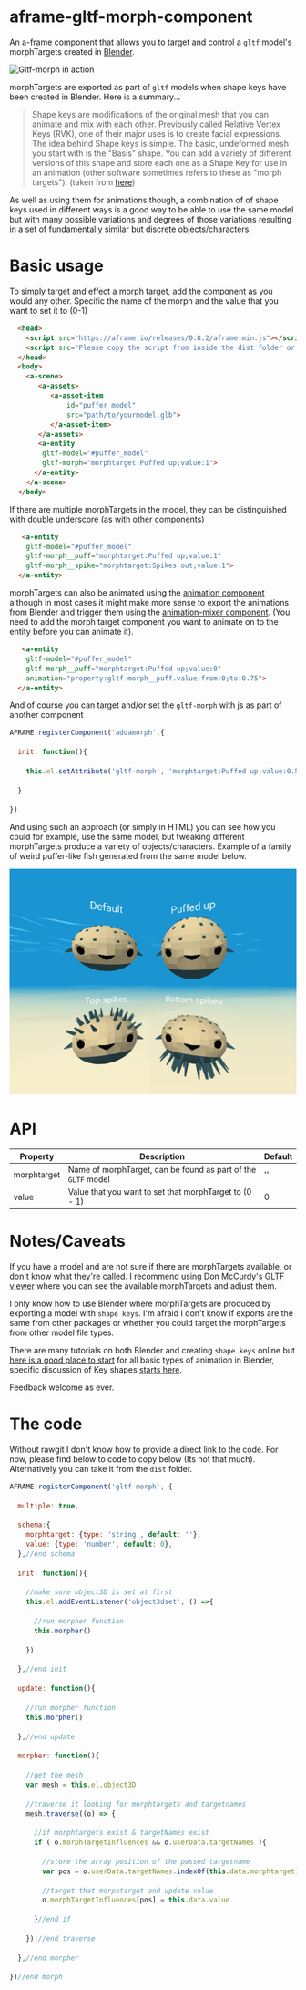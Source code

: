 # aframe-gltf-morph-component
An a-frame component that allows you to target and control a `gltf` model's morphTargets created in [Blender](https://www.blender.org/).

![Gltf-morph in action](https://github.com/elbobo/aframe-gltf-morph-component/blob/master/puffer.gif?raw=true)

morphTargets are exported as part of `gltf` models when shape keys have been created in Blender. Here is a summary... 
> Shape keys are modifications of the original mesh that you can animate and mix with each other. Previously called Relative Vertex Keys (RVK), one of their major uses is to create facial expressions. The idea behind Shape keys is simple. The basic, undeformed mesh you start with is the "Basis" shape. You can add a variety of different versions of this shape and store each one as a Shape Key for use in an animation (other software sometimes refers to these as "morph targets").
(taken from [here](https://en.wikibooks.org/wiki/Blender_3D:_Noob_to_Pro/Advanced_Tutorials/Advanced_Animation/Guided_tour/Mesh/Shape))

As well as using them for animations though, a combination of of shape keys used in different ways is a good way to be able to use the same model but with many possible variations and degrees of those variations resulting in a set of fundamentally similar but discrete objects/characters.

# Basic usage

To simply target and effect a morph target, add the component as you would any other. Specific the name of the morph and the value that you want to set it to (0-1)

```html
  <head>
    <script src="https://aframe.io/releases/0.8.2/aframe.min.js"></script>
    <script src="Please copy the script from inside the dist folder or from the bottom of this page, name it and put that name here"></script>
  </head>
  <body>
    <a-scene>
       <a-assets>
          <a-asset-item 
              id="puffer_model" 
              src="path/to/yourmodel.glb">
          </a-asset-item>
       </a-assets>
       <a-entity 
        gltf-model="#puffer_model"
        gltf-morph="morphtarget:Puffed up;value:1">
      </a-entity>
    </a-scene>
  </body>
```
If there are multiple morphTargets in the model, they can be distinguished with double underscore (as with other components)

```html
   <a-entity 
    gltf-model="#puffer_model"
    gltf-morph__puff="morphtarget:Puffed up;value:1"
    gltf-morph__spike="morphtarget:Spikes out;value:1">
  </a-entity>
```
morphTargets can also be animated using the [animation component](https://github.com/supermedium/superframe/tree/master/components/animation) although in most cases it might make more sense to export the animations from Blender and trigger them using the [animation-mixer component](https://github.com/donmccurdy/aframe-extras/tree/master/src/loaders). (You need to add the morph target component you want to animate on to the entity before you can animate it).

```html
   <a-entity 
    gltf-model="#puffer_model"
    gltf-morph__puff="morphtarget:Puffed up;value:0"
    animation="property:gltf-morph__puff.value;from:0;to:0.75">
  </a-entity>
```
And of course you can target and/or set the `gltf-morph` with js as part of another component

```javascript
AFRAME.registerComponent('addamorph',{
  
  init: function(){
    
    this.el.setAttribute('gltf-morph', 'morphtarget:Puffed up;value:0.5')
    
  }
  
})
```

And using such an approach (or simply in HTML) you can see how you could for example, use the same model, but tweaking different morphTargets produce a variety of objects/characters. Example of a family of weird puffer-like fish generated from the same model below.

![alt text](https://github.com/elbobo/aframe-gltf-morph-component/blob/master/variations.png?raw=true "Using one model with many morphTargets we can create a range of similar but distinct entities")

# API

Property | Description | Default
--- | --- | ---
morphtarget | Name of morphTarget, can be found as part of the `GLTF` model | ''
value | Value that you want to set that morphTarget to (0 - 1) | 0


# Notes/Caveats

If you have a model and are not sure if there are morphTargets available, or don't know what they're called. I recommend using [Don McCurdy's GLTF viewer](https://gltf-viewer.donmccurdy.com/) where you can see the available morphTargets and adjust them.

I only know how to use Blender where morphTargets are produced by exporting a model with `shape keys`. I'm afraid I don't know if exports are the same from other packages or whether you could target the morphTargets from other model file types. 

There are many tutorials on both Blender and creating `shape keys` online but [here is a good place to start](https://www.youtube.com/watch?v=n0VspDUOErE) for all basic types of animation in Blender, specific discussion of Key shapes [starts here](https://youtu.be/n0VspDUOErE?t=737).

Feedback welcome as ever.

# The code

Without rawgit I don't know how to provide a direct link to the code. For now, please find below to code to copy below (Its not that much). Alternatively you can take it from the `dist` folder.

```javascript
AFRAME.registerComponent('gltf-morph', {

  multiple: true,

  schema:{
    morphtarget: {type: 'string', default: ''},
    value: {type: 'number', default: 0},
  },//end schema

  init: function(){

    //make sure object3D is set at first
    this.el.addEventListener('object3dset', () =>{ 
      
      //run morpher function
      this.morpher()

    });

  },//end init
  
  update: function(){
    
    //run morpher function
    this.morpher()
    
  },//end update

  morpher: function(){
    
    //get the mesh
    var mesh = this.el.object3D
    
    //traverse it looking for morphtargets and targetnames
    mesh.traverse((o) => {

      //if morphtargets exist & targetNames exist
      if ( o.morphTargetInfluences && o.userData.targetNames ){

        //store the array position of the passed targetname
        var pos = o.userData.targetNames.indexOf(this.data.morphtarget);

        //target that morphtarget and update value
        o.morphTargetInfluences[pos] = this.data.value

      }//end if

    });//end traverse
    
  },//end morpher

})//end morph
```








